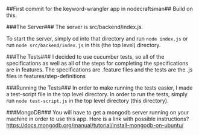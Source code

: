 ##First commit for the keyword-wrangler app in nodecraftsman##
Build on this.

###The Server###
The server is src/backend/index.js.

To start the server, simply cd into that directory and run ```node index.js```
or run ```node src/backend/index.js``` in this (the top level) directory.

###The Tests###
I decided to use cucumber tests, so all of the specifications as well as all
of the steps for completing the specifications are in features. The
specifications are .feature files and the tests are the .js files in
features/step-definitions

###Running the Tests###
In order to make running the tests easier, I made a test-script file in the
top level directory. In order to run the tests, simply run ```node test-script.js``` in the top level directory (this directory).

###MongoDB###
You will have to get a mongodb server running on your machine in order to use this app. Here is a link with possible instructions?
https://docs.mongodb.org/manual/tutorial/install-mongodb-on-ubuntu/

